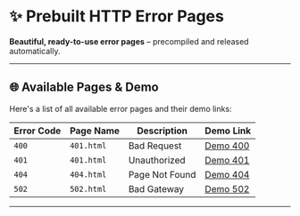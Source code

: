 # ✨ Prebuilt HTTP Error Pages

**Beautiful, ready-to-use error pages** – precompiled and released automatically. 

---

## 🌐 Available Pages & Demo
Here's a list of all available error pages and their demo links:

| Error Code | Page Name      | Description                              | Demo Link                                                     |
|------------|----------------|------------------------------------------|---------------------------------------------------------------|
| `400`      | `401.html`     | Bad Request                              | [Demo 400](https://tobidi0410.github.io/error-pages/400.html) |
| `401`      | `401.html`     | Unauthorized                             | [Demo 401](https://tobidi0410.github.io/error-pages/401.html) |
| `404`      | `404.html`     | Page Not Found                           | [Demo 404](https://tobidi0410.github.io/error-pages/404.html) |
| `502`      | `502.html`     | Bad Gateway                              | [Demo 502](https://tobidi0410.github.io/error-pages/502.html) |
---